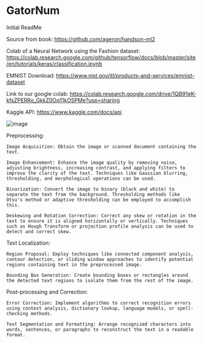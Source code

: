 # GatorNum

Initial ReadMe


Source from book:
https://github.com/ageron/handson-ml2 

Colab of a Neural Network using the Fashion dataset: https://colab.research.google.com/github/tensorflow/docs/blob/master/site/en/tutorials/keras/classification.ipynb

EMNIST Download: https://www.nist.gov/itl/products-and-services/emnist-dataset

Link to our google colab: https://colab.research.google.com/drive/1QB91eK-kfsZPERRo_GkkZ0Oq11kOSPMe?usp=sharing

Kaggle API: https://www.kaggle.com/docs/api

![image](https://github.com/slinky55/GatorNum/assets/92041237/5fe910d7-9ec9-4b61-acac-54c94a713c1c)

Preprocessing:

    Image Acquisition: Obtain the image or scanned document containing the text.

    Image Enhancement: Enhance the image quality by removing noise, adjusting brightness, increasing contrast, and applying filters to improve the clarity of the text. Techniques like Gaussian blurring, thresholding, and morphological operations can be used.

    Binarization: Convert the image to binary (black and white) to separate the text from the background. Thresholding methods like Otsu's method or adaptive thresholding can be employed to accomplish this.

    Deskewing and Rotation Correction: Correct any skew or rotation in the text to ensure it is aligned horizontally or vertically. Techniques such as Hough Transform or projection profile analysis can be used to detect and correct skew.

Text Localization:

    Region Proposal: Employ techniques like connected component analysis, contour detection, or sliding window approaches to identify potential regions containing text in the preprocessed image.

    Bounding Box Generation: Create bounding boxes or rectangles around the detected text regions to isolate them from the rest of the image.

Post-processing and Correction:

    Error Correction: Implement algorithms to correct recognition errors using context analysis, dictionary lookup, language models, or spell-checking methods.

    Text Segmentation and Formatting: Arrange recognized characters into words, sentences, or paragraphs to reconstruct the text in a readable format.
